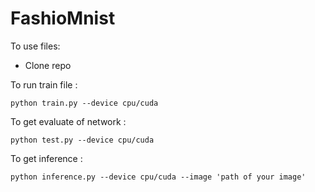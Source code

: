 # FashioMnist
To use files:
- Clone repo

To run train file :
```
python train.py --device cpu/cuda 
```
To get evaluate of network :
```
python test.py --device cpu/cuda
```

To get inference :
```
python inference.py --device cpu/cuda --image 'path of your image' 
```

